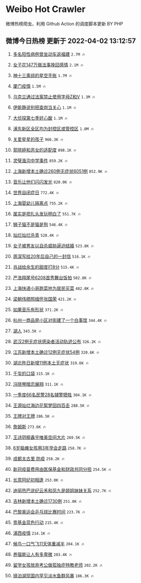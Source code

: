 # Weibo Hot Crawler 



微博热榜爬虫，利用 Github Action 的调度脚本更新 BY PHP 


## 微博今日热榜 更新于 2022-04-02 13:12:57 
1. [多名阳性病例曾坐动车返福建](https://s.weibo.com/weibo?q=%23%E5%A4%9A%E5%90%8D%E9%98%B3%E6%80%A7%E7%97%85%E4%BE%8B%E6%9B%BE%E5%9D%90%E5%8A%A8%E8%BD%A6%E8%BF%94%E7%A6%8F%E5%BB%BA%23&Refer=top) `2.7M 🔥` 

1. [女子花147万做法事挽回感情](https://s.weibo.com/weibo?q=%23%E5%A5%B3%E5%AD%90%E8%8A%B1147%E4%B8%87%E5%81%9A%E6%B3%95%E4%BA%8B%E6%8C%BD%E5%9B%9E%E6%84%9F%E6%83%85%23&Refer=top) `2.1M 🔥` 

1. [神十三乘组的星空手账](https://s.weibo.com/weibo?q=%23%E7%A5%9E%E5%8D%81%E4%B8%89%E4%B9%98%E7%BB%84%E7%9A%84%E6%98%9F%E7%A9%BA%E6%89%8B%E8%B4%A6%23&Refer=top) `1.7M 🔥` 

1. [厦门疫情](https://s.weibo.com/weibo?q=%23%E5%8E%A6%E9%97%A8%E7%96%AB%E6%83%85%23&Refer=top) `1.5M 🔥` 

1. [乌克兰通过法案禁止使用字母Z和V](https://s.weibo.com/weibo?q=%23%E4%B9%8C%E5%85%8B%E5%85%B0%E9%80%9A%E8%BF%87%E6%B3%95%E6%A1%88%E7%A6%81%E6%AD%A2%E4%BD%BF%E7%94%A8%E5%AD%97%E6%AF%8DZ%E5%92%8CV%23&Refer=top) `1.3M 🔥` 

1. [伊能静说别把查岗当关心](https://s.weibo.com/weibo?q=%23%E4%BC%8A%E8%83%BD%E9%9D%99%E8%AF%B4%E5%88%AB%E6%8A%8A%E6%9F%A5%E5%B2%97%E5%BD%93%E5%85%B3%E5%BF%83%23&Refer=top) `1.1M 🔥` 

1. [大侦探第七季好心酸](https://s.weibo.com/weibo?q=%23%E5%A4%A7%E4%BE%A6%E6%8E%A2%E7%AC%AC%E4%B8%83%E5%AD%A3%E5%A5%BD%E5%BF%83%E9%85%B8%23&Refer=top) `1.1M 🔥` 

1. [浦东新区全区均为封控区或管控区](https://s.weibo.com/weibo?q=%23%E6%B5%A6%E4%B8%9C%E6%96%B0%E5%8C%BA%E5%85%A8%E5%8C%BA%E5%9D%87%E4%B8%BA%E5%B0%81%E6%8E%A7%E5%8C%BA%E6%88%96%E7%AE%A1%E6%8E%A7%E5%8C%BA%23&Refer=top) `1.0M 🔥` 

1. [关爱星星的孩子](https://s.weibo.com/weibo?q=%23%E5%85%B3%E7%88%B1%E6%98%9F%E6%98%9F%E7%9A%84%E5%AD%A9%E5%AD%90%23&Refer=top) `966.3K 🔥` 

1. [郭晓婷和恶女的适配度](https://s.weibo.com/weibo?q=%23%E9%83%AD%E6%99%93%E5%A9%B7%E5%92%8C%E6%81%B6%E5%A5%B3%E7%9A%84%E9%80%82%E9%85%8D%E5%BA%A6%23&Refer=top) `898.1K 🔥` 

1. [灵璧渔沟中学事件](https://s.weibo.com/weibo?q=%E7%81%B5%E7%92%A7%E6%B8%94%E6%B2%9F%E4%B8%AD%E5%AD%A6%E4%BA%8B%E4%BB%B6&Refer=top) `859.2K 🔥` 

1. [上海新增本土确诊260例无症状6051例](https://s.weibo.com/weibo?q=%23%E4%B8%8A%E6%B5%B7%E6%96%B0%E5%A2%9E%E6%9C%AC%E5%9C%9F%E7%A1%AE%E8%AF%8A260%E4%BE%8B%E6%97%A0%E7%97%87%E7%8A%B66051%E4%BE%8B%23&Refer=top) `852.9K 🔥` 

1. [音乐让他们闪闪发光](https://s.weibo.com/weibo?q=%23%E9%9F%B3%E4%B9%90%E8%AE%A9%E4%BB%96%E4%BB%AC%E9%97%AA%E9%97%AA%E5%8F%91%E5%85%89%23&Refer=top) `820.0K 🔥` 

1. [世界自闭症日](https://s.weibo.com/weibo?q=%23%E4%B8%96%E7%95%8C%E8%87%AA%E9%97%AD%E7%97%87%E6%97%A5%23&Refer=top) `772.4K 🔥` 

1. [上海婴幼儿隔离点](https://s.weibo.com/weibo?q=%E4%B8%8A%E6%B5%B7%E5%A9%B4%E5%B9%BC%E5%84%BF%E9%9A%94%E7%A6%BB%E7%82%B9&Refer=top) `755.2K 🔥` 

1. [属实是把扎头发玩明白了](https://s.weibo.com/weibo?q=%23%E5%B1%9E%E5%AE%9E%E6%98%AF%E6%8A%8A%E6%89%8E%E5%A4%B4%E5%8F%91%E7%8E%A9%E6%98%8E%E7%99%BD%E4%BA%86%23&Refer=top) `551.7K 🔥` 

1. [狮子猫不是猫是狗](https://s.weibo.com/weibo?q=%23%E7%8B%AE%E5%AD%90%E7%8C%AB%E4%B8%8D%E6%98%AF%E7%8C%AB%E6%98%AF%E7%8B%97%23&Refer=top) `546.4K 🔥` 

1. [灿烂灿烂杀青](https://s.weibo.com/weibo?q=%23%E7%81%BF%E7%83%82%E7%81%BF%E7%83%82%E6%9D%80%E9%9D%92%23&Refer=top) `528.4K 🔥` 

1. [女子被男友以自杀威胁逼迫结婚](https://s.weibo.com/weibo?q=%23%E5%A5%B3%E5%AD%90%E8%A2%AB%E7%94%B7%E5%8F%8B%E4%BB%A5%E8%87%AA%E6%9D%80%E5%A8%81%E8%83%81%E9%80%BC%E8%BF%AB%E7%BB%93%E5%A9%9A%23&Refer=top) `523.8K 🔥` 

1. [周深写给20年后自己的一封信](https://s.weibo.com/weibo?q=%23%E5%91%A8%E6%B7%B1%E5%86%99%E7%BB%9920%E5%B9%B4%E5%90%8E%E8%87%AA%E5%B7%B1%E7%9A%84%E4%B8%80%E5%B0%81%E4%BF%A1%23&Refer=top) `516.1K 🔥` 

1. [肖战给余生的甜度打8分](https://s.weibo.com/weibo?q=%23%E8%82%96%E6%88%98%E7%BB%99%E4%BD%99%E7%94%9F%E7%9A%84%E7%94%9C%E5%BA%A6%E6%89%938%E5%88%86%23&Refer=top) `515.4K 🔥` 

1. [严浩翔尾号6208首秀舞台饭拍](https://s.weibo.com/weibo?q=%23%E4%B8%A5%E6%B5%A9%E7%BF%94%E5%B0%BE%E5%8F%B76208%E9%A6%96%E7%A7%80%E8%88%9E%E5%8F%B0%E9%A5%AD%E6%8B%8D%23&Refer=top) `502.8K 🔥` 

1. [上海快递小哥跑菜地为居民买菜](https://s.weibo.com/weibo?q=%23%E4%B8%8A%E6%B5%B7%E5%BF%AB%E9%80%92%E5%B0%8F%E5%93%A5%E8%B7%91%E8%8F%9C%E5%9C%B0%E4%B8%BA%E5%B1%85%E6%B0%91%E4%B9%B0%E8%8F%9C%23&Refer=top) `482.0K 🔥` 

1. [梁朝伟晒照缅怀张国荣](https://s.weibo.com/weibo?q=%23%E6%A2%81%E6%9C%9D%E4%BC%9F%E6%99%92%E7%85%A7%E7%BC%85%E6%80%80%E5%BC%A0%E5%9B%BD%E8%8D%A3%23&Refer=top) `421.2K 🔥` 

1. [如果音乐有形状](https://s.weibo.com/weibo?q=%23%E5%A6%82%E6%9E%9C%E9%9F%B3%E4%B9%90%E6%9C%89%E5%BD%A2%E7%8A%B6%23&Refer=top) `371.2K 🔥` 

1. [杭州一商品房小区对街建了一个白事馆](https://s.weibo.com/weibo?q=%23%E6%9D%AD%E5%B7%9E%E4%B8%80%E5%95%86%E5%93%81%E6%88%BF%E5%B0%8F%E5%8C%BA%E5%AF%B9%E8%A1%97%E5%BB%BA%E4%BA%86%E4%B8%80%E4%B8%AA%E7%99%BD%E4%BA%8B%E9%A6%86%23&Refer=top) `344.4K 🔥` 

1. [湖人](https://s.weibo.com/weibo?q=%E6%B9%96%E4%BA%BA&Refer=top) `343.5K 🔥` 

1. [武汉2例无症状感染者活动轨迹公布](https://s.weibo.com/weibo?q=%23%E6%AD%A6%E6%B1%892%E4%BE%8B%E6%97%A0%E7%97%87%E7%8A%B6%E6%84%9F%E6%9F%93%E8%80%85%E6%B4%BB%E5%8A%A8%E8%BD%A8%E8%BF%B9%E5%85%AC%E5%B8%83%23&Refer=top) `326.2K 🔥` 

1. [江苏新增本土确诊12例无症状54例](https://s.weibo.com/weibo?q=%23%E6%B1%9F%E8%8B%8F%E6%96%B0%E5%A2%9E%E6%9C%AC%E5%9C%9F%E7%A1%AE%E8%AF%8A12%E4%BE%8B%E6%97%A0%E7%97%87%E7%8A%B654%E4%BE%8B%23&Refer=top) `320.6K 🔥` 

1. [湖北昨日新增11例本土无症状](https://s.weibo.com/weibo?q=%23%E6%B9%96%E5%8C%97%E6%98%A8%E6%97%A5%E6%96%B0%E5%A2%9E11%E4%BE%8B%E6%9C%AC%E5%9C%9F%E6%97%A0%E7%97%87%E7%8A%B6%23&Refer=top) `319.6K 🔥` 

1. [千玺的口袋](https://s.weibo.com/weibo?q=%23%E5%8D%83%E7%8E%BA%E7%9A%84%E5%8F%A3%E8%A2%8B%23&Refer=top) `315.1K 🔥` 

1. [冯晓琴暗恋展翔](https://s.weibo.com/weibo?q=%23%E5%86%AF%E6%99%93%E7%90%B4%E6%9A%97%E6%81%8B%E5%B1%95%E7%BF%94%23&Refer=top) `311.1K 🔥` 

1. [一季度66名民警28名辅警牺牲](https://s.weibo.com/weibo?q=%23%E4%B8%80%E5%AD%A3%E5%BA%A666%E5%90%8D%E6%B0%91%E8%AD%A628%E5%90%8D%E8%BE%85%E8%AD%A6%E7%89%BA%E7%89%B2%23&Refer=top) `304.1K 🔥` 

1. [王源灿烂海边花絮梦回四百击](https://s.weibo.com/weibo?q=%23%E7%8E%8B%E6%BA%90%E7%81%BF%E7%83%82%E6%B5%B7%E8%BE%B9%E8%8A%B1%E7%B5%AE%E6%A2%A6%E5%9B%9E%E5%9B%9B%E7%99%BE%E5%87%BB%23&Refer=top) `288.5K 🔥` 

1. [王牌对王牌](https://s.weibo.com/weibo?q=%E7%8E%8B%E7%89%8C%E5%AF%B9%E7%8E%8B%E7%89%8C&Refer=top) `286.5K 🔥` 

1. [詹姆斯](https://s.weibo.com/weibo?q=%23%E8%A9%B9%E5%A7%86%E6%96%AF%23&Refer=top) `273.6K 🔥` 

1. [王诗玥柳鑫宇唯美空间大片](https://s.weibo.com/weibo?q=%23%E7%8E%8B%E8%AF%97%E7%8E%A5%E6%9F%B3%E9%91%AB%E5%AE%87%E5%94%AF%E7%BE%8E%E7%A9%BA%E9%97%B4%E5%A4%A7%E7%89%87%23&Refer=top) `269.5K 🔥` 

1. [6岁脑瘫女孩用3年学会走路](https://s.weibo.com/weibo?q=%236%E5%B2%81%E8%84%91%E7%98%AB%E5%A5%B3%E5%AD%A9%E7%94%A83%E5%B9%B4%E5%AD%A6%E4%BC%9A%E8%B5%B0%E8%B7%AF%23&Refer=top) `258.7K 🔥` 

1. [成都太古里 防疫](https://s.weibo.com/weibo?q=%E6%88%90%E9%83%BD%E5%A4%AA%E5%8F%A4%E9%87%8C%20%E9%98%B2%E7%96%AB&Refer=top) `258.2K 🔥` 

1. [新冠疫苗费用由医保基金和财政共同分担](https://s.weibo.com/weibo?q=%23%E6%96%B0%E5%86%A0%E7%96%AB%E8%8B%97%E8%B4%B9%E7%94%A8%E7%94%B1%E5%8C%BB%E4%BF%9D%E5%9F%BA%E9%87%91%E5%92%8C%E8%B4%A2%E6%94%BF%E5%85%B1%E5%90%8C%E5%88%86%E6%8B%85%23&Refer=top) `254.5K 🔥` 

1. [长意阿纪初相逢](https://s.weibo.com/weibo?q=%23%E9%95%BF%E6%84%8F%E9%98%BF%E7%BA%AA%E5%88%9D%E7%9B%B8%E9%80%A2%23&Refer=top) `253.0K 🔥` 

1. [迪丽热巴说纪云禾和凤九是姐姐妹妹关系](https://s.weibo.com/weibo?q=%23%E8%BF%AA%E4%B8%BD%E7%83%AD%E5%B7%B4%E8%AF%B4%E7%BA%AA%E4%BA%91%E7%A6%BE%E5%92%8C%E5%87%A4%E4%B9%9D%E6%98%AF%E5%A7%90%E5%A7%90%E5%A6%B9%E5%A6%B9%E5%85%B3%E7%B3%BB%23&Refer=top) `252.7K 🔥` 

1. [吉林新增本土确诊1730例](https://s.weibo.com/weibo?q=%23%E5%90%89%E6%9E%97%E6%96%B0%E5%A2%9E%E6%9C%AC%E5%9C%9F%E7%A1%AE%E8%AF%8A1730%E4%BE%8B%23&Refer=top) `251.0K 🔥` 

1. [巴黎奥运会乒乓球比赛时间](https://s.weibo.com/weibo?q=%23%E5%B7%B4%E9%BB%8E%E5%A5%A5%E8%BF%90%E4%BC%9A%E4%B9%92%E4%B9%93%E7%90%83%E6%AF%94%E8%B5%9B%E6%97%B6%E9%97%B4%23&Refer=top) `223.7K 🔥` 

1. [壹基金蓝色行动](https://s.weibo.com/weibo?q=%23%E5%A3%B9%E5%9F%BA%E9%87%91%E8%93%9D%E8%89%B2%E8%A1%8C%E5%8A%A8%23&Refer=top) `215.4K 🔥` 

1. [浦西疫情](https://s.weibo.com/weibo?q=%23%E6%B5%A6%E8%A5%BF%E7%96%AB%E6%83%85%23&Refer=top) `214.1K 🔥` 

1. [候鸟一口气飞11天体重减半](https://s.weibo.com/weibo?q=%23%E5%80%99%E9%B8%9F%E4%B8%80%E5%8F%A3%E6%B0%94%E9%A3%9E11%E5%A4%A9%E4%BD%93%E9%87%8D%E5%87%8F%E5%8D%8A%23&Refer=top) `204.1K 🔥` 

1. [养猫能让人有多卑微](https://s.weibo.com/weibo?q=%23%E5%85%BB%E7%8C%AB%E8%83%BD%E8%AE%A9%E4%BA%BA%E6%9C%89%E5%A4%9A%E5%8D%91%E5%BE%AE%23&Refer=top) `203.4K 🔥` 

1. [留学女孩放弃考公做孤独症特教老师](https://s.weibo.com/weibo?q=%23%E7%95%99%E5%AD%A6%E5%A5%B3%E5%AD%A9%E6%94%BE%E5%BC%83%E8%80%83%E5%85%AC%E5%81%9A%E5%AD%A4%E7%8B%AC%E7%97%87%E7%89%B9%E6%95%99%E8%80%81%E5%B8%88%23&Refer=top) `202.2K 🔥` 

1. [镜泊湖现国内罕见淡水鱼群风暴](https://s.weibo.com/weibo?q=%23%E9%95%9C%E6%B3%8A%E6%B9%96%E7%8E%B0%E5%9B%BD%E5%86%85%E7%BD%95%E8%A7%81%E6%B7%A1%E6%B0%B4%E9%B1%BC%E7%BE%A4%E9%A3%8E%E6%9A%B4%23&Refer=top) `186.3K 🔥` 

